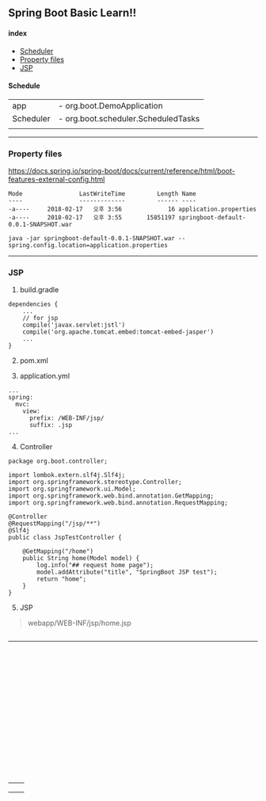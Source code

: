 ## Spring Boot Basic Learn!!


#### index

- <a href="#schedule"> Scheduler <a>
- <a href="#property-files">Property files</a>
- <a href="#jsp">JSP</a>  





#### Schedule

<table>
    <tr>
        <td> app </td>
        <td>
            - org.boot.DemoApplication  
        </td>
    </tr>
    <tr>
        <td> Scheduler </td>
        <td>
            - org.boot.scheduler.ScheduledTasks
        </td>                    
    </tr>
    <tr>
        <td> </td>
        <td>
        </td>                    
    </tr>    
</table>

---

### Property files  

https://docs.spring.io/spring-boot/docs/current/reference/html/boot-features-external-config.html  


```
Mode                LastWriteTime         Length Name
----                -------------         ------ ----
-a----     2018-02-17   오후 3:56             16 application.properties
-a----     2018-02-17   오후 3:55       15851197 springboot-default-0.0.1-SNAPSHOT.war
```

```
java -jar springboot-default-0.0.1-SNAPSHOT.war --spring.config.location=application.properties
```

---

### JSP   

1. build.gradle   

```
dependencies {
    ...
    // for jsp
    compile('javax.servlet:jstl')
    compile('org.apache.tomcat.embed:tomcat-embed-jasper')
    ...    
}
```

2. pom.xml

3. application.yml  

```  
...
spring:
  mvc:
    view:
      prefix: /WEB-INF/jsp/
      suffix: .jsp
...
```

4. Controller  

```
package org.boot.controller;

import lombok.extern.slf4j.Slf4j;
import org.springframework.stereotype.Controller;
import org.springframework.ui.Model;
import org.springframework.web.bind.annotation.GetMapping;
import org.springframework.web.bind.annotation.RequestMapping;

@Controller
@RequestMapping("/jsp/**")
@Slf4j
public class JspTestController {

    @GetMapping("/home")
    public String home(Model model) {
        log.info("## request home page");
        model.addAttribute("title", "SpringBoot JSP test");
        return "home";
    }
}

```  

5. JSP  

> webapp/WEB-INF/jsp/home.jsp  

```

```




---



<br/><br/><br/><br/><br/><br/><br/><br/><br/><br/><br/><br/><br/><br/><br/>



<table>
    <tr>
        <td> </td>
        <td>
        </td>                    
    </tr>
    <tr>
        <td> </td>
        <td>
        </td>                    
    </tr>
    <tr>
        <td> </td>
        <td>
        </td>                    
    </tr>    
</table>
